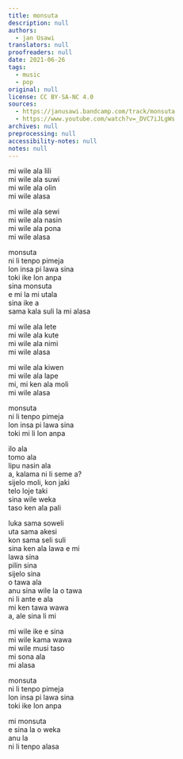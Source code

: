 ```yaml
---
title: monsuta
description: null
authors:
  - jan Usawi
translators: null
proofreaders: null
date: 2021-06-26
tags:
  - music
  - pop
original: null
license: CC BY-SA-NC 4.0
sources:
  - https://janusawi.bandcamp.com/track/monsuta
  - https://www.youtube.com/watch?v=_DVC7iJLgWs
archives: null
preprocessing: null
accessibility-notes: null
notes: null
---
```


mi wile ala lili  \
mi wile ala suwi  \
mi wile ala olin  \
mi wile alasa

mi wile ala sewi  \
mi wile ala nasin  \
mi wile ala pona  \
mi wile alasa

monsuta  \
ni li tenpo pimeja  \
lon insa pi lawa sina  \
toki ike lon anpa  \
sina monsuta  \
e mi la mi utala  \
sina ike a  \
sama kala suli la mi alasa

mi wile ala lete  \
mi wile ala kute  \
mi wile ala nimi  \
mi wile alasa

mi wile ala kiwen  \
mi wile ala lape  \
mi, mi ken ala moli  \
mi wile alasa

monsuta  \
ni li tenpo pimeja  \
lon insa pi lawa sina  \
toki mi li lon anpa

ilo ala  \
tomo ala  \
lipu nasin ala  \
a, kalama ni li seme a?  \
sijelo moli, kon jaki  \
telo loje taki  \
sina wile weka  \
taso ken ala pali

luka sama soweli  \
uta sama akesi  \
kon sama seli suli  \
sina ken ala lawa e mi  \
lawa sina  \
pilin sina  \
sijelo sina  \
o tawa ala  \
anu sina wile la o tawa  \
ni li ante e ala  \
mi ken tawa wawa  \
a, ale sina li mi

mi wile ike e sina  \
mi wile kama wawa  \
mi wile musi taso  \
mi sona ala  \
mi alasa

monsuta  \
ni li tenpo pimeja  \
lon insa pi lawa sina  \
toki ike lon anpa

mi monsuta  \
e sina la o weka  \
anu la  \
ni li tenpo alasa